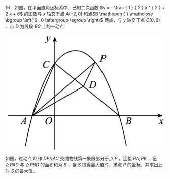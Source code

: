 16．如图，在平面直角坐标系中，已知二次函数 $y = - \frac { 1 } { 2 } x ^ { 2 } + 2 x + 6$ 的图象与 $x$ 轴交于点 $A \left( - 2 , 0 \right)$ 和点$B \mathopen { } \mathclose \bgroup \left( 6 , 0 \aftergroup \egroup \right)$ 两点，与 $y$ 轴交于点 $C \left( 0 , 6 \right)$ ．点 $D$ 为线段 $B C$ 上的一动点

![](<../../qs_image_DB/专题2-7_二次函数中的最值问题（解析版）/43efc107b7dfd0bc4a7ba857d6ca3005074f97c4625ac137cefb01dcab8d7e00.jpg>)

如图，过动点 $D$ 作 $D P / / A C$ 交抛物线第一象限部分于点 $P$ ，连接 $P A , P B$ ，记 $\triangle P A D$ 与 $\triangle P B D$ 的面积和为 $S$ ，当 $S$ 取得最大值时，求点 $P$ 的坐标，并求出此时 $S$ 的最大值．
